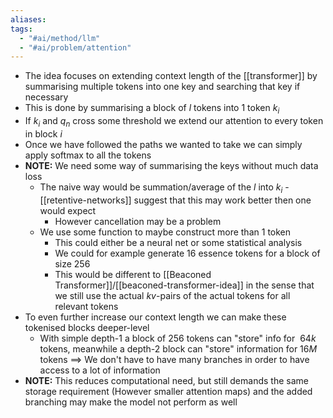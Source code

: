 ```yaml
---
aliases: 
tags:
  - "#ai/method/llm"
  - "#ai/problem/attention"
---
```

- The idea focuses on extending context length of the [[transformer]] by summarising multiple tokens into one key and searching that key if necessary
- This is done by summarising a block of $l$ tokens into $1$ token $k_{i}$ 
- If $k_{i}$ and $q_{n}$ cross some threshold we extend our attention to every token in block $i$
- Once we have followed the paths we wanted to take we can simply apply softmax to all the tokens
- **NOTE:** We need some way of summarising the keys without much data loss
	- The naive way would be summation/average of the $l$ into $k_{i}$ - [[retentive-networks]] suggest that this may work better then one would expect
		- However cancellation may be a problem
	- We use some function to maybe construct more than $1$ token
		- This could either be a neural net or some statistical analysis
		- We could for example generate $16$ essence tokens for a block of size $256$
		- This would be different to [[Beaconed Transformer]]/[[beaconed-transformer-idea]] in the sense that we still use the actual $kv$-pairs of the actual tokens for all relevant tokens
- To even further increase our context length we can make these tokenised blocks deeper-level
	- With simple depth-$1$ a block of $256$ tokens can "store" info for $~64k$ tokens, meanwhile a depth-$2$ block can "store" information for $16M$ tokens $\implies$ We don't have to have many branches in order to have access to a lot of information
- **NOTE:** This reduces computational need, but still demands the same storage requirement (However smaller attention maps) and the added branching may make the model not perform as well